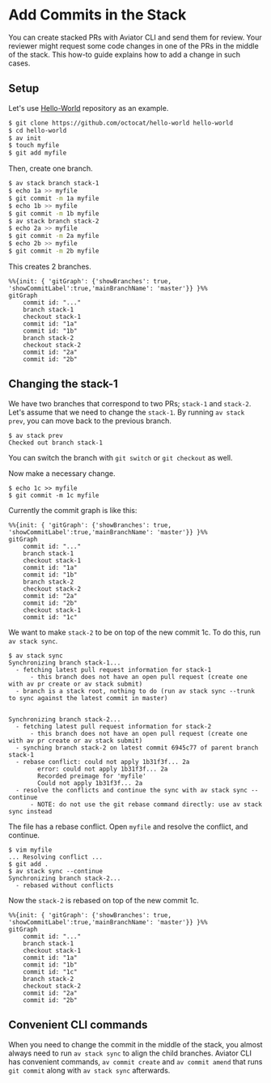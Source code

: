 # Add Commits in the Stack

You can create stacked PRs with Aviator CLI and send them for review. Your reviewer might request some code changes in one of the PRs in the middle of the stack. This how-to guide explains how to add a change in such cases.

## Setup

Let's use [Hello-World](https://github.com/octocat/hello-world) repository as an example.

```bash
$ git clone https://github.com/octocat/hello-world hello-world
$ cd hello-world
$ av init
$ touch myfile
$ git add myfile
```

Then, create one branch.

```bash
$ av stack branch stack-1
$ echo 1a >> myfile
$ git commit -m 1a myfile
$ echo 1b >> myfile
$ git commit -m 1b myfile
$ av stack branch stack-2
$ echo 2a >> myfile
$ git commit -m 2a myfile
$ echo 2b >> myfile
$ git commit -m 2b myfile
```

This creates 2 branches.

```mermaid
%%{init: { 'gitGraph': {'showBranches': true, 'showCommitLabel':true,'mainBranchName': 'master'}} }%%
gitGraph
    commit id: "..."
    branch stack-1
    checkout stack-1
    commit id: "1a"
    commit id: "1b"
    branch stack-2
    checkout stack-2
    commit id: "2a"
    commit id: "2b"
```

## Changing the stack-1

We have two branches that correspond to two PRs; `stack-1` and `stack-2`. Let's assume that we need to change the `stack-1`. By running `av stack prev`, you can move back to the previous branch.

```
$ av stack prev
Checked out branch stack-1
```

You can switch the branch with `git switch` or `git checkout` as well.

Now make a necessary change.

```
$ echo 1c >> myfile
$ git commit -m 1c myfile
```

Currently the commit graph is like this:

```mermaid
%%{init: { 'gitGraph': {'showBranches': true, 'showCommitLabel':true,'mainBranchName': 'master'}} }%%
gitGraph
    commit id: "..."
    branch stack-1
    checkout stack-1
    commit id: "1a"
    commit id: "1b"
    branch stack-2
    checkout stack-2
    commit id: "2a"
    commit id: "2b"
    checkout stack-1
    commit id: "1c"
```

We want to make `stack-2` to be on top of the new commit 1c. To do this, run `av stack sync`.

```
$ av stack sync
Synchronizing branch stack-1...
  - fetching latest pull request information for stack-1
      - this branch does not have an open pull request (create one with av pr create or av stack submit)
  - branch is a stack root, nothing to do (run av stack sync --trunk to sync against the latest commit in master)


Synchronizing branch stack-2...
  - fetching latest pull request information for stack-2
      - this branch does not have an open pull request (create one with av pr create or av stack submit)
  - synching branch stack-2 on latest commit 6945c77 of parent branch stack-1
  - rebase conflict: could not apply 1b31f3f... 2a
        error: could not apply 1b31f3f... 2a
        Recorded preimage for 'myfile'
        Could not apply 1b31f3f... 2a
  - resolve the conflicts and continue the sync with av stack sync --continue
      - NOTE: do not use the git rebase command directly: use av stack sync instead
```

The file has a rebase conflict. Open `myfile` and resolve the conflict, and continue.

```
$ vim myfile
... Resolving conflict ...
$ git add .
$ av stack sync --continue
Synchronizing branch stack-2...
  - rebased without conflicts
```

Now the `stack-2` is rebased on top of the new commit 1c.

```mermaid
%%{init: { 'gitGraph': {'showBranches': true, 'showCommitLabel':true,'mainBranchName': 'master'}} }%%
gitGraph
    commit id: "..."
    branch stack-1
    checkout stack-1
    commit id: "1a"
    commit id: "1b"
    commit id: "1c"
    branch stack-2
    checkout stack-2
    commit id: "2a"
    commit id: "2b"
```

## Convenient CLI commands

When you need to change the commit in the middle of the stack, you almost always need to run `av stack sync` to align the child branches. Aviator CLI has convenient commands, `av commit create` and `av commit amend` that runs `git commit` along with `av stack sync` afterwards.
